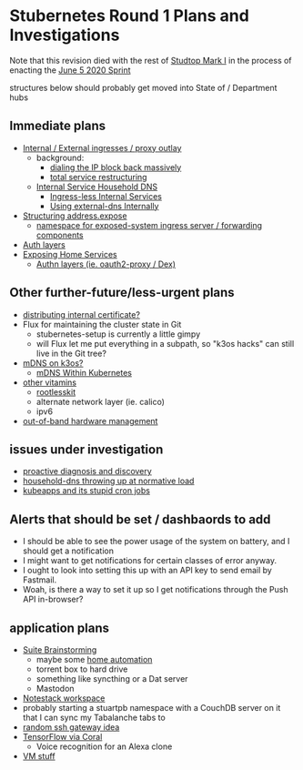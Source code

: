 # Stubernetes Round 1 Plans and Investigations

Note that this revision died with the rest of [Studtop Mark I](9af1ee19-ac0a-46e1-8a9c-d6815a455f4f.md) in the process of enacting the [June 5 2020 Sprint](0797b86d-85be-439b-8b5f-c5477026a8b8.md)

structures below should probably get moved into State of / Department hubs

## Immediate plans

- [Internal / External ingresses / proxy outlay](911b54f8-89e0-4b92-a07c-cfee57f69d7a.md)
  - background:
    - [dialing the IP block back massively](07e52fe5-91ae-4f98-a565-dcf10e3232c2.md)
    - [total service restructuring](de490ea9-f480-4e03-a671-0d1173753c53.md)
  - [Internal Service Household DNS](9c5c2983-d09d-46de-aace-207223bc82a6.md)
    - [Ingress-less Internal Services](2bb638db-594b-448d-a643-988be98d612c.md)
    - [Using external-dns Internally](5027bedf-e8e5-4900-ac7f-c988a4b89b32.md)
- [Structuring address.expose](cc62331b-165f-445a-ac1c-7166e0d25591.md)
  - [namespace for exposed-system ingress server / forwarding components](78628f7d-78e4-440c-a92e-c60f9f09be7b.md)
- [Auth layers](3742c69e-5707-449a-a23c-ae56f2931114.md)
- [Exposing Home Services](a7a4dc01-33cc-4466-aac4-582dcb86e8e3.md)
    - [Authn layers (ie. oauth2-proxy / Dex)](4e8ff63a-1af5-472f-894e-aa77c859ba10.md)

## Other further-future/less-urgent plans

- [distributing internal certificate?](b07aa324-ac8d-4b4d-99d2-d0dd11168b4a.md)
- Flux for maintaining the cluster state in Git
  - stubernetes-setup is currently a little gimpy
  - will Flux let me put everything in a subpath, so "k3os hacks" can still live in the Git tree?
- [mDNS on k3os?](7aac9bcb-56da-4767-88e2-fc7e36fe4a1a.md)
  - [mDNS Within Kubernetes](82344970-ee2e-4830-9c30-d14d8c4f0f55.md)
- [other vitamins](6eaacf19-314a-4d54-a197-8ee0430f6273.md)
  - [rootlesskit](8f3bc39c-c54d-4156-958d-5571e353309b.md)
  - alternate network layer (ie. calico)
  - ipv6
- [out-of-band hardware management](4c4ef560-d283-4665-8fcb-25c2addd9253.md)

## issues under investigation

- [proactive diagnosis and discovery](e1115e77-62fa-40c5-abbc-bd81c1118d2d.md)
- [household-dns throwing up at normative load](b732fb93-07d4-4ca1-a0e1-306e4ac98a35.md)
- [kubeapps and its stupid cron jobs](18a4adb8-23e9-4f89-adea-b61a8d077ebb.md)

## Alerts that should be set / dashbaords to add

- I should be able to see the power usage of the system on battery, and I should get a notification
- I might want to get notifications for certain classes of error anyway.
- I ought to look into setting this up with an API key to send email by Fastmail.
- Woah, is there a way to set it up so I get notifications through the Push API in-browser?

## application plans

- [Suite Brainstorming](a6b94843-8569-4a45-a25d-ae69a2d9fc22.md)
  - maybe some [home automation](92b3ba74-2df9-4879-9e9c-234421cece41.md)
  - torrent box to hard drive
  - something like syncthing or a Dat server
  - Mastodon
- [Notestack workspace](40517705-1f53-4629-8fe3-cc6733bcf3b0.md)
- probably starting a stuartpb namespace with a CouchDB server on it that I can sync my Tabalanche tabs to
- [random ssh gateway idea](b2c1365f-1a45-40a7-a853-1863eef58c38.md)
- [TensorFlow via Coral](09282b35-a21c-4c97-a5ed-7f015d6735d1.md)
  - Voice recognition for an Alexa clone
- [VM stuff](a48a24b4-28b1-4658-aa93-56022ab95f48.md)
